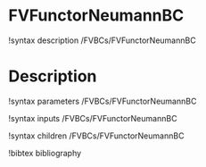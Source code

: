 # FVFunctorNeumannBC

!syntax description /FVBCs/FVFunctorNeumannBC

# Description


!syntax parameters /FVBCs/FVFunctorNeumannBC

!syntax inputs /FVBCs/FVFunctorNeumannBC

!syntax children /FVBCs/FVFunctorNeumannBC

!bibtex bibliography
